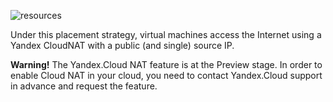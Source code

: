 ![resources](https://docs.google.com/drawings/d/e/2PACX-1vTSpvzjcEBpD1qad9u_UgvsOrYT_Xtnxwg6Pzb64HQHLqQWcZi6hhCNRPKVUdYKX32nXEVJeCzACVRG/pub?w=812&h=655)
<!--- Исходник: https://docs.google.com/drawings/d/1WI8tu-QZYcz3DvYBNlZG4s5OKQ9JKyna7ESHjnjuCVQ/edit --->

Under this placement strategy, virtual machines access the Internet using a Yandex CloudNAT with a public (and single) source IP.

**Warning!** The Yandex.Cloud NAT feature is at the Preview stage. In order to enable Cloud NAT in your cloud, you need to contact Yandex.Cloud support in advance and request the feature.
